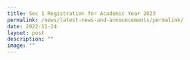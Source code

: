 ```yaml
---
title: Sec 1 Registration for Academic Year 2023
permalink: /news/latest-news-and-announcements/permalink/
date: 2022-11-24
layout: post
description: ""
image: ""
---
```

